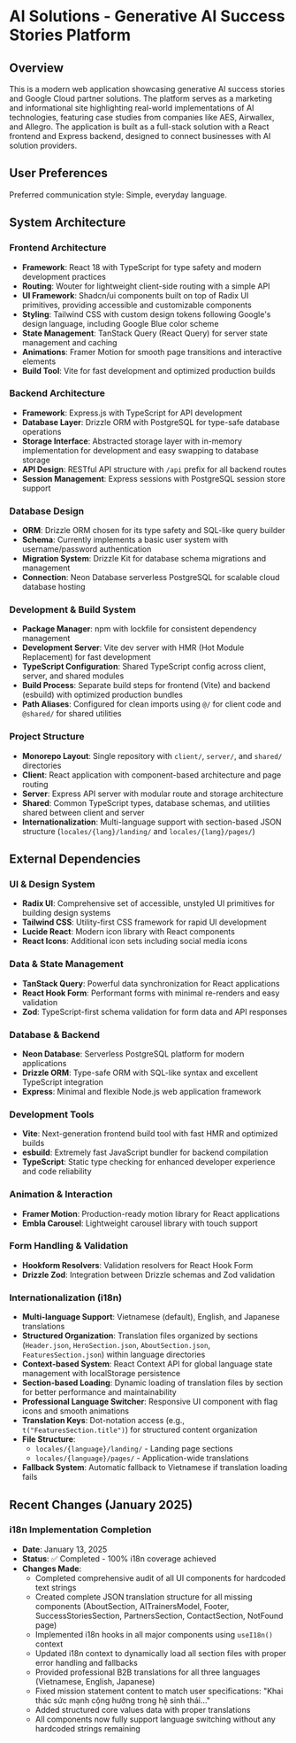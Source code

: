 # AI Solutions - Generative AI Success Stories Platform

## Overview

This is a modern web application showcasing generative AI success stories and Google Cloud partner solutions. The platform serves as a marketing and informational site highlighting real-world implementations of AI technologies, featuring case studies from companies like AES, Airwallex, and Allegro. The application is built as a full-stack solution with a React frontend and Express backend, designed to connect businesses with AI solution providers.

## User Preferences

Preferred communication style: Simple, everyday language.

## System Architecture

### Frontend Architecture
- **Framework**: React 18 with TypeScript for type safety and modern development practices
- **Routing**: Wouter for lightweight client-side routing with a simple API
- **UI Framework**: Shadcn/ui components built on top of Radix UI primitives, providing accessible and customizable components
- **Styling**: Tailwind CSS with custom design tokens following Google's design language, including Google Blue color scheme
- **State Management**: TanStack Query (React Query) for server state management and caching
- **Animations**: Framer Motion for smooth page transitions and interactive elements
- **Build Tool**: Vite for fast development and optimized production builds

### Backend Architecture
- **Framework**: Express.js with TypeScript for API development
- **Database Layer**: Drizzle ORM with PostgreSQL for type-safe database operations
- **Storage Interface**: Abstracted storage layer with in-memory implementation for development and easy swapping to database storage
- **API Design**: RESTful API structure with `/api` prefix for all backend routes
- **Session Management**: Express sessions with PostgreSQL session store support

### Database Design
- **ORM**: Drizzle ORM chosen for its type safety and SQL-like query builder
- **Schema**: Currently implements a basic user system with username/password authentication
- **Migration System**: Drizzle Kit for database schema migrations and management
- **Connection**: Neon Database serverless PostgreSQL for scalable cloud database hosting

### Development & Build System
- **Package Manager**: npm with lockfile for consistent dependency management
- **Development Server**: Vite dev server with HMR (Hot Module Replacement) for fast development
- **TypeScript Configuration**: Shared TypeScript config across client, server, and shared modules
- **Build Process**: Separate build steps for frontend (Vite) and backend (esbuild) with optimized production bundles
- **Path Aliases**: Configured for clean imports using `@/` for client code and `@shared/` for shared utilities

### Project Structure
- **Monorepo Layout**: Single repository with `client/`, `server/`, and `shared/` directories
- **Client**: React application with component-based architecture and page routing
- **Server**: Express API server with modular route and storage architecture
- **Shared**: Common TypeScript types, database schemas, and utilities shared between client and server
- **Internationalization**: Multi-language support with section-based JSON structure (`locales/{lang}/landing/` and `locales/{lang}/pages/`)

## External Dependencies

### UI & Design System
- **Radix UI**: Comprehensive set of accessible, unstyled UI primitives for building design systems
- **Tailwind CSS**: Utility-first CSS framework for rapid UI development
- **Lucide React**: Modern icon library with React components
- **React Icons**: Additional icon sets including social media icons

### Data & State Management
- **TanStack Query**: Powerful data synchronization for React applications
- **React Hook Form**: Performant forms with minimal re-renders and easy validation
- **Zod**: TypeScript-first schema validation for form data and API responses

### Database & Backend
- **Neon Database**: Serverless PostgreSQL platform for modern applications
- **Drizzle ORM**: Type-safe ORM with SQL-like syntax and excellent TypeScript integration
- **Express**: Minimal and flexible Node.js web application framework

### Development Tools
- **Vite**: Next-generation frontend build tool with fast HMR and optimized builds
- **esbuild**: Extremely fast JavaScript bundler for backend compilation
- **TypeScript**: Static type checking for enhanced developer experience and code reliability

### Animation & Interaction
- **Framer Motion**: Production-ready motion library for React applications
- **Embla Carousel**: Lightweight carousel library with touch support

### Form Handling & Validation
- **Hookform Resolvers**: Validation resolvers for React Hook Form
- **Drizzle Zod**: Integration between Drizzle schemas and Zod validation

### Internationalization (i18n)
- **Multi-language Support**: Vietnamese (default), English, and Japanese translations
- **Structured Organization**: Translation files organized by sections (`Header.json`, `HeroSection.json`, `AboutSection.json`, `FeaturesSection.json`) within language directories
- **Context-based System**: React Context API for global language state management with localStorage persistence
- **Section-based Loading**: Dynamic loading of translation files by section for better performance and maintainability
- **Professional Language Switcher**: Responsive UI component with flag icons and smooth animations
- **Translation Keys**: Dot-notation access (e.g., `t("FeaturesSection.title")`) for structured content organization
- **File Structure**: 
  - `locales/{language}/landing/` - Landing page sections
  - `locales/{language}/pages/` - Application-wide translations
- **Fallback System**: Automatic fallback to Vietnamese if translation loading fails

## Recent Changes (January 2025)

### i18n Implementation Completion
- **Date**: January 13, 2025
- **Status**: ✅ Completed - 100% i18n coverage achieved
- **Changes Made**:
  - Completed comprehensive audit of all UI components for hardcoded text strings
  - Created complete JSON translation structure for all missing components (AboutSection, AITrainersModel, Footer, SuccessStoriesSection, PartnersSection, ContactSection, NotFound page)
  - Implemented i18n hooks in all major components using `useI18n()` context
  - Updated i18n context to dynamically load all section files with proper error handling and fallbacks
  - Provided professional B2B translations for all three languages (Vietnamese, English, Japanese)
  - Fixed mission statement content to match user specifications: "Khai thác sức mạnh cộng hưởng trong hệ sinh thái..."
  - Added structured core values data with proper translations
  - All components now fully support language switching without any hardcoded strings remaining